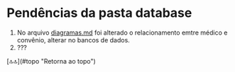 <div class="header" id="myHeader">
  <div class="navbar" w3-include-html="/menu.inc"> </div>
</div>
<div class="title"><script> document.write(document.title);</script></div>  
<main>
<!-- markdownlint-disable-next-line -->
<span id="topo"><span>

<script type="application/x-javascript" src="/js/mermaid.min.js"></script>

# Pendências da pasta database

1. No arquivo [diagramas.md](./diagramas.md) foi alterado o relacionamento emtre médico e convênio, alterar no bancos de dados.
2. ???


<!-- markdownlint-disable-next-line -->
</main>
[🔝🔝](#topo "Retorna ao topo")